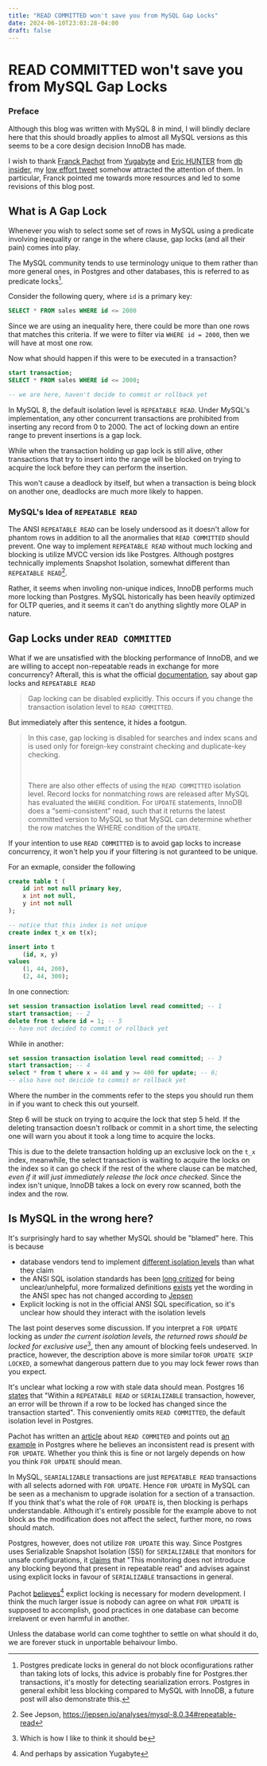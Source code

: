 ```yaml
---
title: "READ COMMITTED won't save you from MySQL Gap Locks"
date: 2024-06-10T23:03:28-04:00
draft: false
---
```


# READ COMMITTED won't save you from MySQL Gap Locks

### Preface

Although this blog was written with MySQL 8 in mind, I will blindly declare here that this should
broadly applies to almost all MySQL versions as this seems to be a core design decision InnoDB has
made.

I wish to thank [Franck Pachot](https://twitter.com/FranckPachot) from
[Yugabyte](https://www.yugabyte.com/) and [Eric HUNTER](https://twitter.com/EmericHUNT3R) from [db
insider](db-insider.com), my [low effort
tweet](https://x.com/IntrnlCmplrErr/status/1799236750981599661) somehow attracted the attention of
them. In particular, Franck pointed me towards more resources and led to some revisions of this blog
post.

## What is A Gap Lock
Whenever you wish to select some set of rows in MySQL using a predicate involving inequality or
range in the where clause, gap locks (and all their pain) comes into play.

The MySQL community tends to use terminology unique to them rather than more general ones, in
Postgres and other databases, this is referred to as predicate locks[^1].

Consider the following query, where `id` is a primary key:
```sql
SELECT * FROM sales WHERE id <= 2000
```
Since we are using an inequality here, there could be more than one rows that matches this criteria.
If we were to filter via `WHERE id = 2000`, then we will have at most one row.

Now what should happen if this were to be executed in a transaction?
```sql
start transaction;
SELECT * FROM sales WHERE id <= 2000;

-- we are here, haven't decide to commit or rollback yet
```
In MySQL 8, the default isolation level is `REPEATABLE READ`. Under MySQL's implementation, any other
concurrent transactions are prohibited from inserting any record from 0 to 2000. The act of locking
down an entire range to prevent insertions is a gap lock.

While when the transaction holding up gap lock is still alive, other transactions that try to insert
into the range will be blocked on trying to acquire the lock before they can perform the insertion.

This won't cause a deadlock by itself, but when a transaction is being block on another one,
deadlocks are much more likely to happen.

### MySQL's Idea of `REPEATABLE READ`
The ANSI `REPEATABLE READ` can be losely undersood as it doesn't allow for phantom rows in addition
to all the anormalies that `READ COMMITTED` should prevent. One way to implement `REPEATABLE READ`
without much locking and blocking is utilize MVCC version ids like Postgres. Although postgres
technically implements Snapshot Isolation, somewhat different than `REPEATABLE READ`[^4].

Rather, it seems when involing non-unique indices, InnoDB performs much more locking than Postgres.
MySQL historically has been heavily optimized for OLTP queries, and it seems it can't do anything
slightly more OLAP in nature.

## Gap Locks under `READ COMMITTED`
<!-- If the issue is that MySQL _wrongly_ believes to prevent non-repeatable reads, it should prevent the -->
<!-- insertion of date into the range. What if we relax our requirement and accept non-repeatable reads? -->
What if we are unsatisfied with the blocking performance of InnoDB, and we are
willing to accept non-repeatable reads in exchange for more concurrency?
Afterall, this is what the official
[documentation](https://dev.mysql.com/doc/refman/8.0/en/innodb-locking.html),
say about gap locks and `REPEATABLE READ`

> Gap locking can be disabled explicitly. This occurs if you change the transaction isolation level
> to `READ COMMITTED`.

But immediately after this sentence, it hides a footgun.

> <p>
> In this case, gap locking is disabled for searches and index scans and is used only for
> foreign-key constraint checking and duplicate-key checking.
> </p>
> <br>
> <p>
> There are also other effects of using the <code>READ COMMITTED</code>
> isolation level. Record locks for nonmatching rows are released after MySQL
> has evaluated the <code>WHERE</code> condition. For <code>UPDATE</code>
> statements, InnoDB does a “semi-consistent” read, such that it returns the
> latest committed version to MySQL so that MySQL can determine whether the row
> matches the WHERE condition of the <code>UPDATE</code>.
> </p>

If your intention to use `READ COMMITTED` is to avoid gap locks to increase concurrency, it won't
help you if your filtering is not guranteed to be unique.

For an exmaple, consider the following
```sql
create table t (
    id int not null primary key,
    x int not null,
    y int not null
);

-- notice that this index is not unique
create index t_x on t(x);

insert into t
    (id, x, y)
values
    (1, 44, 200),
    (2, 44, 300);
```

In one connection:
```sql
set session transaction isolation level read committed; -- 1
start transaction; -- 2
delete from t where id = 1; -- 5
-- have not decided to commit or rollback yet
```

While in another:
```sql
set session transaction isolation level read committed; -- 3
start transaction; -- 4
select * from t where x = 44 and y >= 400 for update; -- 6;
-- also have not deicide to commit or rollback yet
```
Where the number in the comments refer to the steps you should run them in if you want to check this
out yourself.

Step 6 will be stuck on trying to acquire the lock that step 5 held. If the deleting transaction
doesn't rollback or commit in a short time, the selecting one will warn you about it took a long
time to acquire the locks.

This is due to the delete transaction holding up an exclusive lock on the `t_x` index, meanwhile,
the select transaction is waiting to acquire the locks on the index so it can go check if the rest
of the where clause can be matched, _even if it will just immediately release the lock once
checked_. Since the index isn't unique, InnoDB takes a lock on every row scanned, both the index and
the row.

## Is MySQL in the wrong here?
It's surprisingly hard to say whether MySQL should be "blamed" here. This is because 

- database vendors tend to implement [different isolation
levels](https://github.com/ept/hermitage) than what they claim
- the ANSI SQL isolation standards has been [long
critized](https://www.microsoft.com/en-us/research/wp-content/uploads/2016/02/tr-95-51.pdf) for
being unclear/unhelpful, more formalized definitions
[exists](https://www.pmg.csail.mit.edu/papers/icde00.pdf) yet the wording in the ANSI spec has not
changed according to
[Jepsen](https://jepsen.io/analyses/mysql-8.0.34#ansi-sql-isolation-is-bad-actually)
- Explicit locking is not in the official ANSI SQL specification, so it's unclear how should they
interact with the isolation levels

The last point deserves some discussion. If you interpret a `FOR UPDATE` locking as _under the
current isolation levels, the returned rows should be locked for exclusive use_[^2], then any amount
of blocking feels undeserved. In practice, however, the description above is more similar to`FOR
UPDATE SKIP LOCKED`, a somewhat dangerous pattern due to you may lock fewer rows than you expect.

It's unclear what locking a row with stale data should mean. Postgres 16
[states](https://www.postgresql.org/docs/16/explicit-locking.html#LOCKING-ROWS) that "Within a
`REPEATABLE READ` or `SERIALIZABLE` transaction, however, an error will be thrown if a row to be
locked has changed since the transaction started". This conveniently omits `READ COMMITTED`, the
default isolation level in Postgres.

Pachot has written an
[article](https://dev.to/franckpachot/isolation-levels-part-ix-read-committed-3lll) about `READ
COMMITED` and points out [an example](https://dev.to/franckpachot/comment/2bp8n) in Postgres where
he believes an inconsistent read is present with `FOR UPDATE`. Whether you think this is fine or not
largely depends on how you think `FOR UPDATE` should mean.

In MySQL, `SEARIALIZABLE` transactions are just `REPEATABLE READ` transactions with all selects
adorned with `FOR UPDATE`. Hence `FOR UPDATE` in MySQL can be seen as a mechanism to upgrade
isolation for a section of a transaction. If you think that's what the role of `FOR UPDATE` is, then
blocking is perhaps understandable. Although it's entirely possible for the example above to not
block as the modification does not affect the select, further more, no rows should match.

Postgres, however, does not utilize `FOR UPDATE` this way. Since Postgres uses Serializable Snapshot
Isolation (SSI) for `SERIALIZABLE` that monitors for unsafe configurations, it
[claims](https://www.postgresql.org/docs/current/transaction-iso.html#XACT-SERIALIZABLE) that "This
monitoring does not introduce any blocking beyond that present in repeatable read" and advises
against using explicit locks in favour of `SERIALIZABLE` transactions in general.

Pachot
[believes](https://dev.to/yugabyte/isolation-levels-part-xiii-explicit-locking-with-select-for-update-intention-4na3)[^3]
explict locking is necessary for modern development. I think the much larger issue is nobody can
agree on what `FOR UPDATE` is supposed to accomplish, good practices in one database can become
irrelavent or even harmful in another.

Unless the database world can come toghther to settle on what should it do, we are forever stuck in
unportable behaivour limbo.

[^1]:   Postgres predicate locks in general do not block oconfigurations rather than taking lots of
        locks, this advice is probably fine for Postgres.ther transactions, it's mostly for
        detecting searialization errors. Postgres in general exhibit less blocking compared to MySQL
        with InnoDB, a future post will also demonstrate this.
[^2]:   Which is how I like to think it should be
[^3]:   And perhaps by assication Yugabyte
[^4]:   See Jepson, https://jepsen.io/analyses/mysql-8.0.34#repeatable-read
